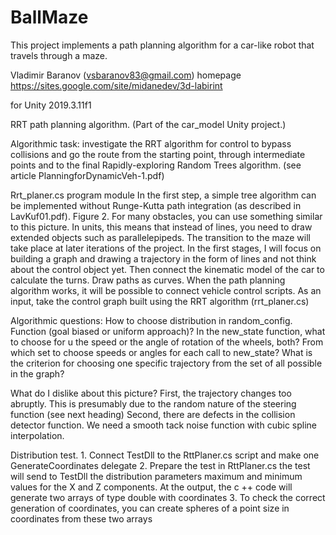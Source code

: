 # BallMaze
This project implements a path planning algorithm for a car-like robot that travels through a maze.

Vladimir Baranov (vsbaranov83@gmail.com)
homepage https://sites.google.com/site/midanedev/3d-labirint

for Unity 2019.3.11f1

RRT path planning algorithm.
(Part of the car_model Unity project.)

Algorithmic task: investigate the RRT algorithm for control to bypass collisions and go the route from the starting point, through intermediate points and to the final
Rapidly-exploring Random Trees algorithm. (see article PlanningforDynamicVeh-1.pdf)

Rrt_planer.cs program module
In the first step, a simple tree algorithm can be implemented without Runge-Kutta path integration (as described in LavKuf01.pdf). Figure 2.
For many obstacles, you can use something similar to this picture.
In units, this means that instead of lines, you need to draw extended objects such as parallelepipeds.
The transition to the maze will take place at later iterations of the project.
In the first stages, I will focus on building a graph and drawing a trajectory in the form of lines and not think about the control object yet. Then connect the kinematic model of the car to calculate the turns. Draw paths as curves. When the path planning algorithm works, it will be possible to connect vehicle control scripts. As an input, take the control graph built using the RRT algorithm (rrt_planer.cs)

Algorithmic questions:
How to choose distribution in random_config. Function (goal biased or uniform approach)?
In the new_state function, what to choose for u the speed or the angle of rotation of the wheels, both?
From which set to choose speeds or angles for each call to new_state?
What is the criterion for choosing one specific trajectory from the set of all possible in the graph?

What do I dislike about this picture?
First, the trajectory changes too abruptly. This is presumably due to the random nature of the steering function (see next heading)
Second, there are defects in the collision detector function.
We need a smooth tack noise function with cubic spline interpolation.

Distribution test.
    1. Connect TestDll to the RttPlaner.cs script and make one GenerateCoordinates delegate
    2. Prepare the test in RttPlaner.cs the test will send to TestDll the distribution parameters maximum and minimum values ​​for the X and Z components. At the output, the c ++ code will generate two arrays of type double with coordinates
    3. To check the correct generation of coordinates, you can create spheres of a point size in coordinates from these two arrays
